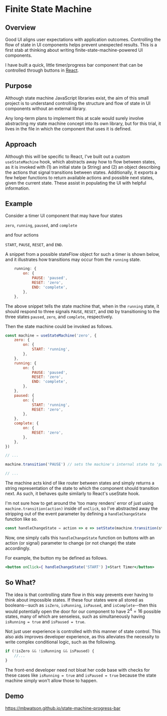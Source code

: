 # Finite State Machine

## Overview

Good UI aligns user expectations with application outcomes. Controlling the flow of state in UI components helps prevent unexpected results. This is a first stab at thinking about writing finite-state-machine-powered UI components.

I have built a quick, little timer/progress bar component that can be controlled through buttons in [React](https://reactjs.com).

## Purpose

Although state machine JavaScript libraries exist, the aim of this small project is to understand controlling the structure and flow of state in UI components without an external library.

Any long-term plans to implement this at scale would surely involve abstracting my state machine concept into its own library, but for this trial, it lives in the file in which the component that uses it is defined.

## Approach

Although this will be specific to React, I've built out a custom `useStateMachine` hook, which abstracts away how to flow between states, as it is invoked with (1) an initial state (a String) and (2) an object describing the actions that signal transitions between states. Additionally, it exports a few helper functions to return available actions and possible next states, given the current state. These assist in populating the UI with helpful information.

## Example

Consider a timer UI component that may have four states

`zero`, `running`, `paused`, and `complete`

and four actions

`START`, `PAUSE`, `RESET`, and `END`.

A snippet from a possible stateFlow object for such a timer is shown below, and it illustrates how transitions may occur from the `running` state.

```js
    running: {
        on: {
            PAUSE: 'paused',
            RESET: 'zero',
            END: 'complete',
        },
    },
```

The above snippet tells the state machine that, when in the `running` state, it should respond to three signals `PAUSE`, `RESET`, and `END` by transitioning to the three states `paused`, `zero`, and `complete`, respectively.

Then the state machine could be invoked as follows.

```js
const machine = useStateMachine('zero', {
    zero: {
        on: {
            START: 'running',
        },
    },
    running: {
        on: {
            PAUSE: 'paused',
            RESET: 'zero',
            END: 'complete',
        },
    },
    paused: {
        on: {
            START: 'running',
            RESET: 'zero',
        },
    },
    complete: {
        on: {
            RESET: 'zero',
        },
    },
})

// ...

machine.transition('PAUSE') // sets the machine's internal state to 'paused'

// ...

```

The machine acts kind of like router between states and simply returns a string representation of the state to which the component should transition next. As such, it behaves quite similarly to React's useState hook.

I'm not sure how to get around the 'too many renders' error of just using `machine.transition(action)` inside of `onClick`, so I've abstracted away the stripping out of the event parameter by defining a `handleChangeState` function like so.

```js
const handleChangeState = action => e => setState(machine.transition(state, action))
```

Now, one simply calls this `handleChangeState` function on buttons with an action (or signal) parameter to change (or not change) the state accordingly.

For example, the button my be defined as follows.

```jsx
<button onClick={ handleChangeState('START') }>Start Timer</button>
```

## So What?

The idea is that controlling state flow in this way prevents ever having to think about impossible states. If these four states were all stored as booleans--such as `isZero`, `isRunning`, `isPaused`, and `isComplete`--then this would potentially open the door for our component to have $2^4 = 16$ possible states, many of which are senseless, such as simultaneously having `isRunning = true` and `isPaused = true`.

Not just user experience is controlled with this manner of state control. This also aids improves developer experience, as this alleviates the necessity to write complex conditional logic, such as the following.

```js
if (!isZero && !isRunning && isPaused) {
    //...
}
```

The front-end developer need not bloat her code base with checks for these cases like `isRunning = true` and `isPaused = true` because the state machine simply won't allow those to happen.

## Demo

https://mbwatson.github.io/state-machine-progress-bar

